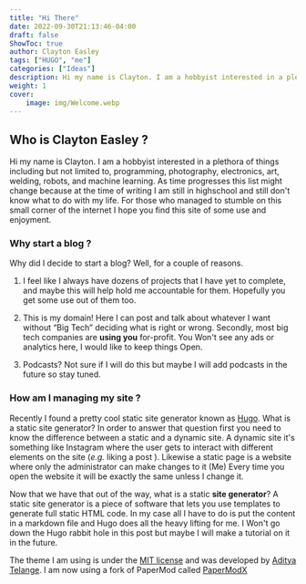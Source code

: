 ```yaml
---
title: "Hi There"
date: 2022-09-30T21:13:46-04:00
draft: false
ShowToc: true
author: Clayton Easley
tags: ["HUGO", "me"]
categories: ["Ideas"]
description: Hi my name is Clayton. I am a hobbyist interested in a plethora of things including but not limited to, programming, photography, electronics, art, welding, robots, and machine learning.
weight: 1
cover:
    image: img/Welcome.webp
---
```



## Who is Clayton Easley ? 
Hi my name is Clayton. I am a hobbyist interested in a plethora of things including but not limited to, programming, photography, electronics, art, welding,  robots, and machine learning. As time progresses this list might change because at the time of writing I am still in highschool and still don't know what to do with my life. For those who managed to stumble on this small corner of the internet I hope you find this site of some use and enjoyment. 


### Why start a blog ?

Why did I decide to start a blog? Well, for a couple of reasons.
1. I feel like I always have dozens of projects that I have yet to complete, and maybe this will help hold me accountable for them. Hopefully you get some use out of them too.

2. This is my domain! Here I can post and talk about whatever I want without “Big Tech” deciding what is right or wrong. Secondly, most big tech companies are **using you**  for-profit. You Won't see any ads or analytics here, I would like to keep things Open. 
   
3. Podcasts? Not sure if I will do this but maybe I will add podcasts in the future so stay tuned.


### How am I managing my site ?

Recently I found a pretty cool static site generator known as [Hugo](https://gohugo.io/). What is a static site generator? In order to answer that question first you need to know the difference between a static and a dynamic site.  A dynamic site it's something like Instagram where the user gets to interact with different elements on the site (_e.g._ liking a post ). Likewise a static page is  a website where only the administrator can make changes to it (Me) Every time you open the website it will be exactly the same unless I change it. 

Now that we have that out of the way, what is a static __site generator__? A static site generator is a piece of software that lets you use templates to generate full static HTML code. In my case all I have to do is put the content in a markdown file and Hugo does all the heavy lifting for me. I Won't go down the Hugo rabbit hole in this post  but maybe I will make a tutorial on it in the future. 

The theme I am using is under the [MIT license](https://choosealicense.com/licenses/mit/) and was developed by [Aditya Telange](https://github.com/adityatelange?tab=repositories).
I am now using a fork of PaperMod called [PaperModX](https://github.com/reorx/hugo-PaperModX)
